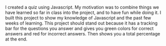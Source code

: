 I created a quiz using Javascript. My motivation was to combine things we have learned so far in class into the project, and to have fun while doing it. I built this project to show my knowledge of Javascript and the past few weeks of learning. This project should stand out because it has a tracking bar for the questions you answer and gives you green colors for correct answers and red for incorrect answers. Then shows you a total percentage at the end.